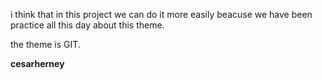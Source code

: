 i think that in this project we can do it more easily beacuse we have been practice all this day about this theme.

the theme is GIT.

**cesarherney**
